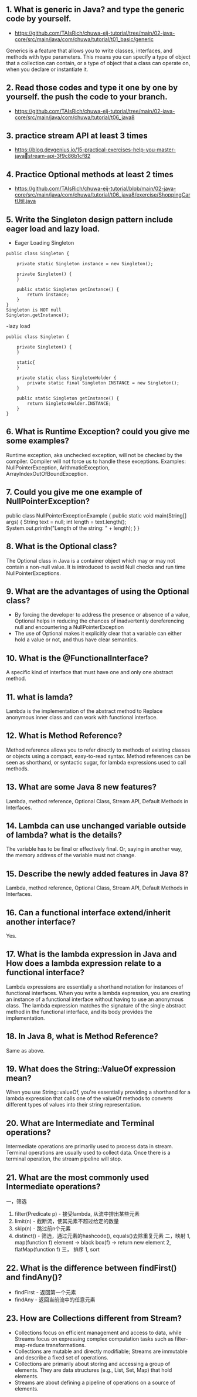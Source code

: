 ## 1. What is generic in Java? and type the generic code by yourself.
- https://github.com/TAIsRich/chuwa-eij-tutorial/tree/main/02-java-core/src/main/java/com/chuwa/tutorial/t01_basic/generic

Generics is a feature that allows you to write classes, interfaces, and methods with type parameters. This means you can specify a type of object that a collection can contain, or a type of object that a class can operate on, when you declare or instantiate it.

## 2. Read those codes and type it one by one by yourself. the push the code to your branch.
- https://github.com/TAIsRich/chuwa-eij-tutorial/tree/main/02-java-core/src/main/java/com/chuwa/tutorial/t06_java8
  
## 3. practice stream API at least 3 times
- https://blog.devgenius.io/15-practical-exercises-help-you-master-javastream-api-3f9c86b1cf82
  
## 4. Practice Optional methods at least 2 times
- https://github.com/TAIsRich/chuwa-eij-tutorial/blob/main/02-java-core/src/main/java/com/chuwa/tutorial/t06_java8/exercise/ShoppingCartUtil.java
  
## 5. Write the Singleton design pattern include eager load and lazy load. 
- Eager Loading Singleton
```
public class Singleton {

    private static Singleton instance = new Singleton();
    
    private Singleton() {
    }
    
    public static Singleton getInstance() {
        return instance;
    }
}
Singleton is NOT null
Singleton.getInstance();
```

-lazy load
```
public class Singleton {

    private Singleton() {
    }
    
    static{
    }
    
    private static class SingletonHolder {
        private static final Singleton INSTANCE = new Singleton();
    }
    
    public static Singleton getInstance() {
        return SingletonHolder.INSTANCE;
    }
}
```
## 6. What is Runtime Exception? could you give me some examples?
Runtime exception, aka unchecked exception, will not be checked by the compiler. Compiler will not force us to handle these exceptions. Examples: NullPointerException, ArithmaticException, ArrayIndexOutOfBoundException.

## 7. Could you give me one example of NullPointerException?
public class NullPointerExceptionExample {
    public static void main(String[] args) {
        String text = null; 
        int length = text.length(); 
        System.out.println("Length of the string: " + length);
    }
}

## 8. What is the Optional class?
The Optional class in Java is a container object which may or may not contain a non-null value. It is introduced to avoid Null checks and run time NullPointerExceptions.

## 9. What are the advantages of using the Optional class?
- By forcing the developer to address the presence or absence of a value, Optional helps in reducing the chances of inadvertently dereferencing null and encountering a NullPointerException
- The use of Optional makes it explicitly clear that a variable can either hold a value or not, and thus have clear semantics.

## 10. What is the @FunctionalInterface?
A specific kind of interface that must have one and only one abstract method.

## 11. what is lamda?
Lambda is the implementation of the abstract method to Replace anonymous inner class and can work with functional interface.

## 12. What is Method Reference?
Method reference allows you to refer directly to methods of existing classes or objects using a compact, easy-to-read syntax. Method references can be seen as shorthand, or syntactic sugar, for lambda expressions used to call methods. 

## 13. What are some Java 8 new features?
Lambda, method reference, Optional Class, Stream API, Default Methods in Interfaces.

## 14. Lambda can use unchanged variable outside of lambda? what is the details?
The variable has to be final or effectively final. Or, saying in another way, the memory address of the variable must not change.

## 15. Describe the newly added features in Java 8?
Lambda, method reference, Optional Class, Stream API, Default Methods in Interfaces.

## 16. Can a functional interface extend/inherit another interface?
Yes.

## 17. What is the lambda expression in Java and How does a lambda expression relate to a functional interface?
Lambda expressions are essentially a shorthand notation for instances of functional interfaces. When you write a lambda expression, you are creating an instance of a functional interface without having to use an anonymous class. The lambda expression matches the signature of the single abstract method in the functional interface, and its body provides the implementation.

## 18. In Java 8, what is Method Reference?
Same as above.

## 19. What does the String::ValueOf expression mean?
When you use String::valueOf, you're essentially providing a shorthand for a lambda expression that calls one of the valueOf methods to converts different types of values into their string representation.

## 20. What are Intermediate and Terminal operations?
Intermediate operations are primarily used to process data in stream.
Terminal operations are usually used to collect data. Once there is a terminal operation, the stream pipeline will stop.

## 21. What are the most commonly used Intermediate operations?
 ⼀，筛选
1. filter(Predicate p) - 接受lambda, 从流中排出某些元素
2. limit(n) - 截断流，使其元素不超过给定的数量
3. skip(n) - 跳过前n个元素
4. distinct() - 筛选，通过元素的hashcode(), equals()去除重复元素
⼆，映射
1, map(function f) element -> black box(f) -> return new element
2, flatMap(function f) 
三， 排序
1, sort

## 22. What is the difference between findFirst() and findAny()?
- findFirst - 返回第⼀个元素
- findAny - 返回当前流中的任意元素

## 23. How are Collections different from Stream?
- Collections focus on efficient management and access to data, while Streams focus on expressing complex computation tasks such as filter-map-reduce transformations.
- Collections are mutable and directly modifiable; Streams are immutable and describe a fixed set of operations.
- Collections are primarily about storing and accessing a group of elements. They are data structures (e.g., List, Set, Map) that hold elements.
- Streams are about defining a pipeline of operations on a source of elements.

